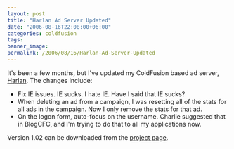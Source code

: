 ```yaml
---
layout: post
title: "Harlan Ad Server Updated"
date: "2006-08-16T22:08:00+06:00"
categories: coldfusion 
tags: 
banner_image: 
permalink: /2006/08/16/Harlan-Ad-Server-Updated
---
```


It's been a few months, but I've updated my ColdFusion based ad server, <a href="http://ray.camdenfamily.com/projects/harlan">Harlan</a>. The changes include:

<ul>
<li>Fix IE issues. IE sucks. I hate IE. Have I said that IE sucks?
<li>When deleting an ad from a campaign, I was resetting all of the stats for all ads in the campaign. Now I only remove the stats for that ad.
<li>On the logon form, auto-focus on the username. Charlie suggested that in BlogCFC, and I'm trying to do that to all my applications now.
</ul>

Version 1.02 can be downloaded from the <a href="http://ray.camdenfamily.com/projects/harlan">project page</a>.